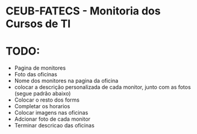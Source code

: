 # CEUB-FATECS - Monitoria dos Cursos de TI

# TODO:
* Pagina de monitores
* Foto das oficinas
* Nome dos monitores na pagina da oficina
* colocar a descrição personalizada de cada monitor, junto com as fotos (segue padrão abaixo)
* Colocar o resto dos forms
* Completar os horarios
* Colocar imagens nas oficinas
* Adcionar foto de cada monitor
* Terminar descricao das oficinas